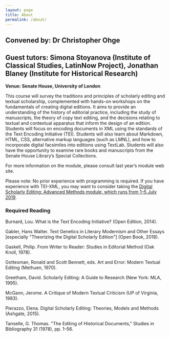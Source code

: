 ```yaml
---
layout: page
title: About
permalink: /about/
---
```


## Convened by: Dr Christopher Ohge

## Guest tutors: Simona Stoyanova (Institute of Classical Studies, LatinNow Project), Jonathan Blaney (Institute for Historical Research)

**Venue: Senate House, University of London**

This course will survey the traditions and principles of scholarly editing and textual scholarship, complemented with hands-on workshops on the fundamentals of creating digital editions. It aims to provide an understanding of the history of editorial practice, including the study of manuscripts, the theory of copy text editing, and the decisions relating to textual and contextual apparatus that inform the design of an edition. Students will focus on encoding documents in XML using the standards of the Text Encoding Initiative (TEI). Students will also learn about Markdown, HTML, CSS, alternative markup languages (such as LMNL), and how to incorporate digital facsimiles into editions using TextLab. Students will also have the opportunity to examine rare books and manuscripts from the Senate House Library’s Special Collections.

For more information on the module, please consult last year’s module web site.

Please note: No prior experience with programming is required. If you have experience with TEI-XML, you may want to consider taking the [Digital Scholarly Editing: Advanced Methods module, which runs from 1–5 July 2019](https://bit.ly/lrbs-editing-adv).

### Required Reading
Burnard, Lou. What is the Text Encoding Initiative? (Open Edition, 2014).

Gabler, Hans Walter. Text Genetics in Literary Modernism and Other Essays [especially "Theorizing the Digital Scholarly Edition"] (Open Book, 2018).

Gaskell, Philip. From Writer to Reader: Studies in Editorial Method (Oak Knoll, 1978).

Gottesman, Ronald and Scott Bennett, eds. Art and Error: Modern Textual Editing (Methuen, 1970).

Greetham, David. Scholarly Editing: A Guide to Research (New York: MLA, 1995).

McGann, Jerome. A Critique of Modern Textual Criticism (UP of Virginia, 1983).

Pierazzo, Elena. Digital Scholarly Editing: Theories, Models and Methods  (Ashgate, 2015).

Tanselle, G. Thomas. "The Editing of Historical Documents," Studies in Bibliography 31 (1978), pp. 1–56.
